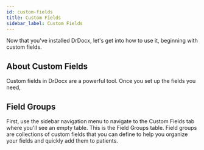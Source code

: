 ```yaml
---
id: custom-fields
title: Custom Fields
sidebar_label: Custom Fields
---
```


Now that you've installed DrDocx, let's get into how to use it, beginning with custom fields.

## About Custom Fields

Custom fields in DrDocx are a powerful tool. Once you set up the fields you need, 

## Field Groups

First, use the sidebar navigation menu to navigate to the Custom Fields tab where you'll see an empty table. This is the Field Groups table. Field groups are collections of custom fields that you can define to help you organize your fields and quickly add them to patients.


